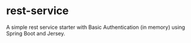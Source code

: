 # rest-service

A simple rest service starter with Basic Authentication (in memory) using Spring Boot and Jersey.
